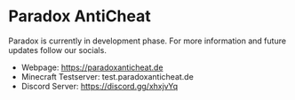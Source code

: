 # Paradox AntiCheat

Paradox is currently in development phase. For more information and future updates follow our socials.

- Webpage: https://paradoxanticheat.de
- Minecraft Testserver: test.paradoxanticheat.de
- Discord Server: https://discord.gg/xhxjvYq
